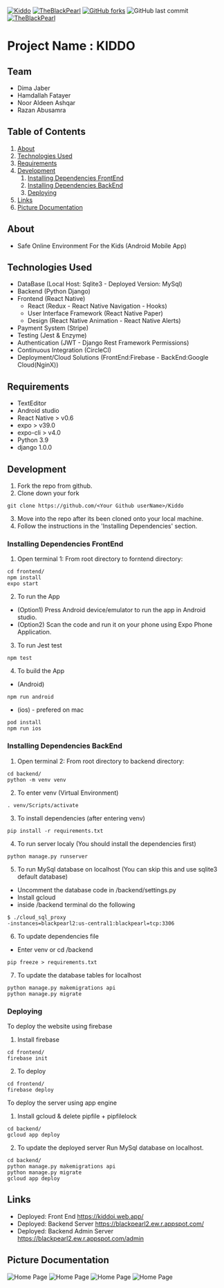 [![Kiddo](https://i.postimg.cc/wTKffWZb/kiddo.png)](https://kiddoi.web.app/)
[![TheBlackPearl](https://circleci.com/gh/TheBlackPearl-FinaleProject/Kiddo.svg?style=shield)](https://github.com/TheBlackPearl-FinaleProject/Kiddo)
[![GitHub forks](https://img.shields.io/github/forks/TheBlackPearl-FinaleProject/Kiddo?style=plastic)](https://github.com/TheBlackPearl-FinaleProject/Kiddo/network)
![GitHub last commit](https://img.shields.io/github/last-commit/TheBlackPearl-FinaleProject/Kiddo)
[![TheBlackPearl](https://circleci.com/gh/TheBlackPearl-FinaleProject/Kiddo.svg?style=svg)](https://github.com/TheBlackPearl-FinaleProject/Kiddo)

# Project Name : KIDDO

## Team

  - Dima Jaber
  - Hamdallah Fatayer 
  - Noor Aldeen Ashqar
  - Razan Abusamra
  
## Table of Contents

1. [About](#about)
1. [Technologies Used](#technologies-used)
1. [Requirements](#requirements)
1. [Development](#development)
    1. [Installing Dependencies FrontEnd](#installing-dependencies-frontend)
    1. [Installing Dependencies BackEnd](#installing-dependencies-backend)
    1. [Deploying](#deploying)
1. [Links](#links)
1. [Picture Documentation](#picture-documentation)

## About

- Safe Online Environment For the Kids (Android Mobile App)

## Technologies Used

- DataBase (Local Host: Sqlite3 - Deployed Version: MySql)
- Backend (Python Django)
- Frontend (React Native)
   - React (Redux - React Native Navigation - Hooks)
   - User Interface Framework (React Native Paper)
   - Design (React Native Animation - React Native Alerts)
- Payment System (Stripe)
- Testing (Jest & Enzyme)
- Authentication (JWT - Django Rest Framework Permissions)
- Continuous Integration (CircleCI)
- Deployment/Cloud Solutions (FrontEnd:Firebase - BackEnd:Google Cloud(NginX))

## Requirements

- TextEditor 
- Android studio
- React Native > v0.6
- expo > v39.0
- expo-cli > v4.0
- Python 3.9 
- django 1.0.0

## Development

1. Fork the repo from github.
2. Clone down your fork
```
git clone https://github.com/<Your Github userName>/Kiddo
```
3. Move into the repo after its been cloned onto your local machine.
4. Follow the instructions in the 'Installing Dependencies' section.

### Installing Dependencies FrontEnd

1. Open terminal 1: From root directory to forntend directory:

```
cd frontend/
npm install
expo start
```
2. To run the App
  - (Option1) Press Android device/emulator to run the app in Android studio.
  - (Option2) Scan the code and run it on your phone using Expo Phone Application.
3. To run Jest test
```
npm test
``` 
4. To build the App 
  - (Android)
```
npm run android
``` 
  - (ios) - prefered on mac
```
pod install
npm run ios
```
### Installing Dependencies BackEnd

1. Open terminal 2: From root directory to backend directory:

```
cd backend/
python -m venv venv
```
2. To enter venv (Virtual Environment)
```
. venv/Scripts/activate
```
3. To install dependencies (after entering venv)
```
pip install -r requirements.txt
```
4. To run server localy (You should install the dependencies first)
```
python manage.py runserver
```
5. To run MySql database on localhost (You can skip this and use sqlite3 default database)
- Uncomment the database code in /backend/settings.py 
- Install gcloud 
- inside /backend terminal do the following
```
$ ./cloud_sql_proxy 
-instances=blackpearl2:us-central1:blackpearl=tcp:3306
```
6. To update dependencies file
- Enter venv or cd /backend 
```
pip freeze > requirements.txt
```
7. To update the database tables for localhost
```
python manage.py makemigrations api
python manage.py migrate
```
### Deploying

To deploy the website using firebase
1. Install firebase
```
cd frontend/
firebase init
```
2. To deploy
```
cd frontend/
firebase deploy
```

To deploy the server using app engine
1. Install gcloud & delete pipfile + pipfilelock
```
cd backend/
gcloud app deploy
```
2. To update the deployed server
Run MySql database on localhost.
```
cd backend/
python manage.py makemigrations api
python manage.py migrate
gcloud app deploy
```
## Links

- Deployed: Front End
https://kiddoi.web.app/
- Deployed: Backend Server
https://blackpearl2.ew.r.appspot.com/
- Deployed: Backend Admin Server
https://blackpearl2.ew.r.appspot.com/admin 

## Picture Documentation

![Home Page](https://i.imgur.com/JQjqTSk.png)
![Home Page](https://i.imgur.com/bnqYsZ1.png)
![Home Page](https://i.imgur.com/ZqTqrt6.png)
![Home Page](https://i.imgur.com/fYf09ob.png)
